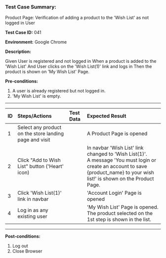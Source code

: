 
### Test Case Summary:

Product Page: Verification of adding a product to the 'Wish List' as not logged in User

**Test Case ID:** 041

**Environment:** Google Chrome

**Description:**

Given User is registered and not logged in
When a product is added to the 'Wish List'
And User clicks on the 'Wish List(1)' link and logs in
Then the product is shown on 'My Wish List' Page.

**Pre-conditions:**
1. A user is already registered but not logged in. 
2. 'My Wish List' is empty.

---

|      ID       | Steps/Actions |  Test Data  | Expected Result |
| ------------- |:------------- | :---------  | :--------------|
|       1       | Select any product on the store landing page and visit |             | A Product Page is opened |
|       2       | Click "Add to Wish List" button ('Heart' icon) |             | In navbar 'Wish List' link changed to 'Wish List(1)'.<br> A message 'You must login or create an account to save {product_name} to your wish list!' is shown on the Product Page.|
|       3       | Click 'Wish List(1)' link in navbar |             | 'Account Login' Page is opened |
|       4       | Log in as any existing user |             | 'My Wish List' Page is opened.<br> The product selected on the 1st step is shown in the list.|


---

**Post-conditions:**
1. Log out
2. Close Browser
